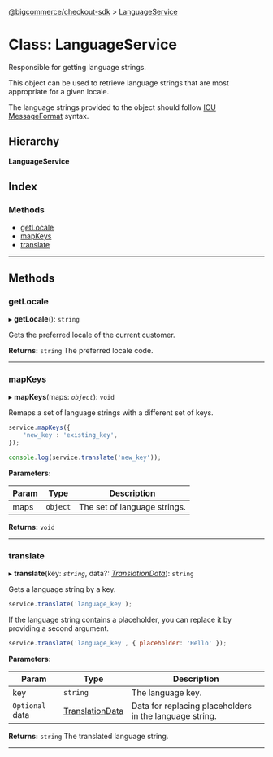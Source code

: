 [@bigcommerce/checkout-sdk](../README.md) > [LanguageService](../classes/languageservice.md)

# Class: LanguageService

Responsible for getting language strings.

This object can be used to retrieve language strings that are most appropriate for a given locale.

The language strings provided to the object should follow [ICU MessageFormat](http://userguide.icu-project.org/formatparse/messages) syntax.

## Hierarchy

**LanguageService**

## Index

### Methods

* [getLocale](languageservice.md#getlocale)
* [mapKeys](languageservice.md#mapkeys)
* [translate](languageservice.md#translate)

---

## Methods

<a id="getlocale"></a>

###  getLocale

▸ **getLocale**(): `string`

Gets the preferred locale of the current customer.

**Returns:** `string`
The preferred locale code.

___
<a id="mapkeys"></a>

###  mapKeys

▸ **mapKeys**(maps: *`object`*): `void`

Remaps a set of language strings with a different set of keys.

```js
service.mapKeys({
    'new_key': 'existing_key',
});

console.log(service.translate('new_key'));
```

**Parameters:**

| Param | Type | Description |
| ------ | ------ | ------ |
| maps | `object` |  The set of language strings. |

**Returns:** `void`

___
<a id="translate"></a>

###  translate

▸ **translate**(key: *`string`*, data?: *[TranslationData](../interfaces/translationdata.md)*): `string`

Gets a language string by a key.

```js
service.translate('language_key');
```

If the language string contains a placeholder, you can replace it by providing a second argument.

```js
service.translate('language_key', { placeholder: 'Hello' });
```

**Parameters:**

| Param | Type | Description |
| ------ | ------ | ------ |
| key | `string` |  The language key. |
| `Optional` data | [TranslationData](../interfaces/translationdata.md) |  Data for replacing placeholders in the language string. |

**Returns:** `string`
The translated language string.

___

